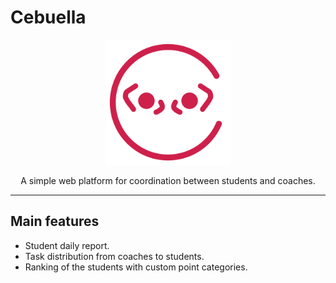 # Cebuella
<p align="center">
  <img style="width:200px" src="https://raw.githubusercontent.com/SpeedCode210/Cebuella/refs/heads/master/Cebuella/wwwroot/cebuella.png" />
</p>
<p align="center">
A simple web platform for coordination between students and coaches.
</p>

---

## Main features
- Student daily report.
- Task distribution from coaches to students.
- Ranking of the students with custom point categories.
